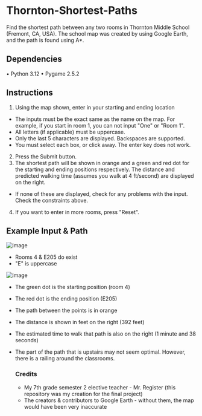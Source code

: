 # Thornton-Shortest-Paths
Find the shortest path between any two rooms in Thornton Middle School (Fremont, CA, USA). The school map was created by using Google Earth, and the path is found using A*.

## Dependencies
• Python 3.12
• Pygame 2.5.2

## Instructions
1. Using the map shown, enter in your starting and ending location
  - The inputs must be the exact same as the name on the map. For example, if you start in room 1, you can not input "One" or "Room 1".
  - All letters (if applicable) must be uppercase.
  - Only the last 5 characters are displayed. Backspaces are supported.
  - You must select each box, or click away. The enter key does not work.

2. Press the Submit button.
3. The shortest path will be shown in orange and a green and red dot for the starting and ending positions respectively. The distance and predicted walking time (assumes you walk at 4 ft/second) are displayed on the right.
  - If none of these are displayed, check for any problems with the input. Check the constraints above.

4. If you want to enter in more rooms, press "Reset".

## Example Input & Path
![image](https://github.com/Pramad712/Thornton-Shortest-Paths/assets/77818951/17f3acfb-0883-46c8-9c6e-25ad40e8e289)

- Rooms 4 & E205 do exist
- "E" is uppercase

![image](https://github.com/Pramad712/Thornton-Shortest-Paths/assets/77818951/7e6d6f4f-aa98-481b-a5aa-05a50967be33)

- The green dot is the starting position (room 4)
- The red dot is the ending position (E205)
- The path between the points is in orange
- The distance is shown in feet on the right (392 feet)
- The estimated time to walk that path is also on the right (1 minute and 38 seconds)
- The part of the path that is upstairs may not seem optimal. However, there is a railing around the classrooms.

  ### Credits
  - My 7th grade semester 2 elective teacher - Mr. Register (this repository was my creation for the final project)
  - The creators & contributors to Google Earth - without them, the map would have been very inaccurate

